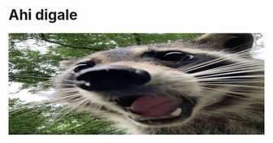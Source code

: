# Ahi digale
<img src="https://github.com/MarkiHub/MarkiHub/blob/main/F9Z5_DAWQAAnxQb.jpeg" height="200" width="600">
